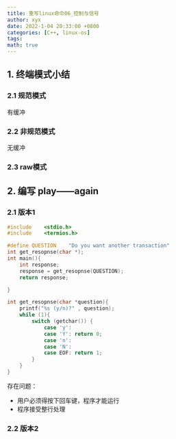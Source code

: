 ```yaml
---
title: 重写linux命令06_控制与信号
author: xyx
date: 2022-1-04 20:33:00 +0800
categories: [C++, linux-os]
tags: 
math: true
---
```


## 1. 终端模式小结

### 2.1 规范模式

有缓冲

### 2.2 非规范模式

无缓冲

### 2.3 raw模式


## 2. 编写 play——again

### 2.1 版本1

```c
#include	<stdio.h>
#include	<termios.h>

#define	QUESTION	"Do you want another transaction"
int get_resopnse(char *);
int main(){
    int response;
    response = get_resopnse(QUESTION);
    return response;

}

int get_resopnse(char *question){
    printf("%s (y/n)?" , question);
    while (1){
        switch (getchar()) {
            case 'y':
            case 'Y': return 0;
            case 'n':
            case 'N':
            case EOF: return 1;
        }
    }
}
```

存在问题：

- 用户必须得按下回车键，程序才能运行
- 程序接受整行处理

### 2.2 版本2

